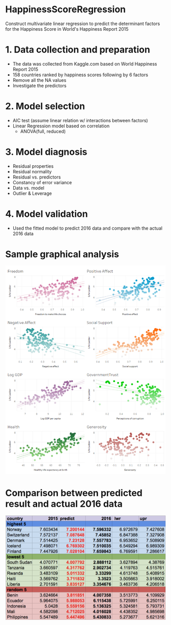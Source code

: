 # HappinessScoreRegression
Construct multivariate linear regression to predict the determinant factors for the Happiness Score in World's Happiness Report 2015

# 1. Data collection and preparation
* The data was collected from Kaggle.com based on World Happiness Report 2015
* 158 countries ranked by happiness scores following by 6 factors
* Remove all the NA values
* Investigate the predictors

# 2. Model selection
* AIC test (assume linear relation w/ interactions between factors)
* Linear Regression model based on correlation
  - ANOVA(full, reduced)

# 3. Model diagnosis
* Residual properties
* Residual normality
* Residual vs. predictors
* Constancy of error variance
* Data vs. model
* Outlier & Leverage

# 4. Model validation
* Used the fitted model to predict 2016 data and compare with the actual 2016 data


# Sample graphical analysis

![FSM](https://github.com/sunnymeow/HappinessScoreRegression/blob/master/res/HS_vs_Predictor.png)

# Comparison between predicted result and actual 2016 data

![FSM](https://github.com/sunnymeow/HappinessScoreRegression/blob/master/res/prediction.png)
